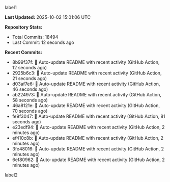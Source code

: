 
label1 
<!-- ACTIVITY_START -->
**Last Updated:** 2025-10-02 15:01:06 UTC

**Repository Stats:**
- Total Commits: 18494
- Last Commit: 12 seconds ago

**Recent Commits:**
- 8b99f37f: 🤖 Auto-update README with recent activity (GitHub Action, 12 seconds ago)
- 2925b6c3: 🤖 Auto-update README with recent activity (GitHub Action, 21 seconds ago)
- d03af7e6: 🤖 Auto-update README with recent activity (GitHub Action, 46 seconds ago)
- ab224973: 🤖 Auto-update README with recent activity (GitHub Action, 58 seconds ago)
- 46a8121e: 🤖 Auto-update README with recent activity (GitHub Action, 70 seconds ago)
- fe9f3047: 🤖 Auto-update README with recent activity (GitHub Action, 81 seconds ago)
- e23edf94: 🤖 Auto-update README with recent activity (GitHub Action, 2 minutes ago)
- ef410c8b: 🤖 Auto-update README with recent activity (GitHub Action, 2 minutes ago)
- 3fe48016: 🤖 Auto-update README with recent activity (GitHub Action, 2 minutes ago)
- 6ef80962: 🤖 Auto-update README with recent activity (GitHub Action, 2 minutes ago)
<!-- ACTIVITY_END -->

label2
